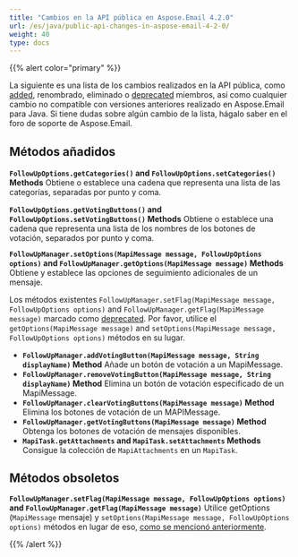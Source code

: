 ```yaml
---
title: "Cambios en la API pública en Aspose.Email 4.2.0"
url: /es/java/public-api-changes-in-aspose-email-4-2-0/
weight: 40
type: docs
---
```


{{% alert color="primary" %}}

La siguiente es una lista de los cambios realizados en la API pública, como [added](/email/java/public-api-changes-in-aspose-email-4-2-0/), renombrado, eliminado o [deprecated](/email/java/public-api-changes-in-aspose-email-4-2-0/) miembros, así como cualquier cambio no compatible con versiones anteriores realizado en Aspose.Email para Java. Si tiene dudas sobre algún cambio de la lista, hágalo saber en el foro de soporte de Aspose.Email.
## **Métodos añadidos**
**`FollowUpOptions.getCategories()` and `FollowUpOptions.setCategories()` Methods**
Obtiene o establece una cadena que representa una lista de las categorías, separadas por punto y coma.

**`FollowUpOptions.getVotingButtons()` and `FollowUpOptions.setVotingButtons()` Methods**
Obtiene o establece una cadena que representa una lista de los nombres de los botones de votación, separados por punto y coma.

**`FollowUpManager.setOptions(MapiMessage message, FollowUpOptions options)` and `FollowUpManager.getOptions(MapiMessage message)` Methods**
Obtiene y establece las opciones de seguimiento adicionales de un mensaje.

Los métodos existentes `FollowUpManager.setFlag(MapiMessage message, FollowUpOptions options)` and `FollowUpManager.getFlag(MapiMessage message)` marcado como [deprecated](/email/java/public-api-changes-in-aspose-email-4-2-0/).
Por favor, utilice el `getOptions(MapiMessage message)` and `setOptions(MapiMessage message, FollowUpOptions options)` métodos en su lugar.

- **`FollowUpManager.addVotingButton(MapiMessage message, String displayName)` Method**
Añade un botón de votación a un MapiMessage.
- **`FollowUpManager.removeVotingButton(MapiMessage message, String displayName)` Method**
Elimina un botón de votación especificado de un MapiMessage.
- **`FollowUpManager.clearVotingButtons(MapiMessage message)` Method**
Elimina los botones de votación de un MAPIMessage.
- **`FollowUpManager.getVotingButtons(MapiMessage message)` Method**
Obtenga los botones de votación de mensajes disponibles.
- **`MapiTask.getAttachments` and `MapiTask.setAttachments` Methods**
Consigue la colección de `MapiAttachments` en un `MapiTask`.
## **Métodos obsoletos**
**`FollowUpManager.setFlag(MapiMessage message, FollowUpOptions options)` and `FollowUpManager.getFlag(MapiMessage message)`**
Utilice getOptions (`MapiMessage` mensaje) y `setOptions(MapiMessage message, FollowUpOptions options)` métodos en lugar de eso, [como se mencionó anteriormente](/email/java/public-api-changes-in-aspose-email-4-2-0/).

{{% /alert %}}
